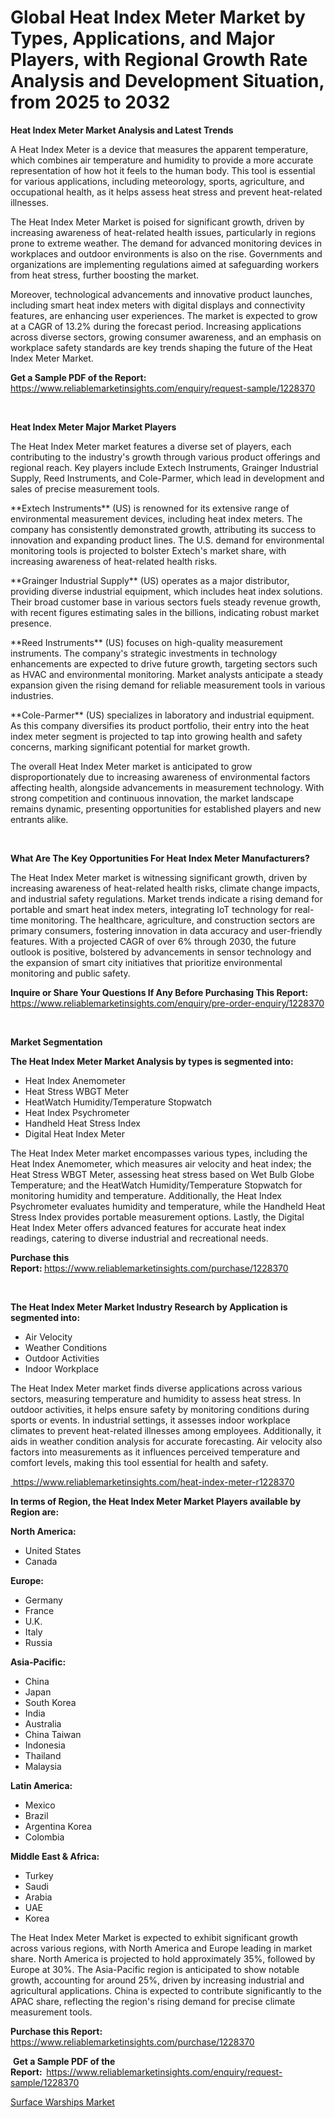 <p><h1>Global Heat Index Meter Market by Types, Applications, and Major Players, with Regional Growth Rate Analysis and Development Situation, from 2025 to 2032</h1></p><p><strong>Heat Index Meter Market Analysis and Latest Trends</strong></p>
<p><p>A Heat Index Meter is a device that measures the apparent temperature, which combines air temperature and humidity to provide a more accurate representation of how hot it feels to the human body. This tool is essential for various applications, including meteorology, sports, agriculture, and occupational health, as it helps assess heat stress and prevent heat-related illnesses.</p><p>The Heat Index Meter Market is poised for significant growth, driven by increasing awareness of heat-related health issues, particularly in regions prone to extreme weather. The demand for advanced monitoring devices in workplaces and outdoor environments is also on the rise. Governments and organizations are implementing regulations aimed at safeguarding workers from heat stress, further boosting the market.</p><p>Moreover, technological advancements and innovative product launches, including smart heat index meters with digital displays and connectivity features, are enhancing user experiences. The market is expected to grow at a CAGR of 13.2% during the forecast period. Increasing applications across diverse sectors, growing consumer awareness, and an emphasis on workplace safety standards are key trends shaping the future of the Heat Index Meter Market.</p></p>
<p><strong>Get a Sample PDF of the Report:&nbsp;</strong> <a href="https://www.reliablemarketinsights.com/enquiry/request-sample/1228370?utm_campaign=2281&utm_medium=2&utm_source=Github&utm_content=ia&utm_term=18022025&utm_id=heat-index-meter">https://www.reliablemarketinsights.com/enquiry/request-sample/1228370</a></p>
<p>&nbsp;</p>
<p><strong>Heat Index Meter Major Market Players</strong></p>
<p><p>The Heat Index Meter market features a diverse set of players, each contributing to the industry's growth through various product offerings and regional reach. Key players include Extech Instruments, Grainger Industrial Supply, Reed Instruments, and Cole-Parmer, which lead in development and sales of precise measurement tools.</p><p>**Extech Instruments** (US) is renowned for its extensive range of environmental measurement devices, including heat index meters. The company has consistently demonstrated growth, attributing its success to innovation and expanding product lines. The U.S. demand for environmental monitoring tools is projected to bolster Extech's market share, with increasing awareness of heat-related health risks.</p><p>**Grainger Industrial Supply** (US) operates as a major distributor, providing diverse industrial equipment, which includes heat index solutions. Their broad customer base in various sectors fuels steady revenue growth, with recent figures estimating sales in the billions, indicating robust market presence.</p><p>**Reed Instruments** (US) focuses on high-quality measurement instruments. The company's strategic investments in technology enhancements are expected to drive future growth, targeting sectors such as HVAC and environmental monitoring. Market analysts anticipate a steady expansion given the rising demand for reliable measurement tools in various industries.</p><p>**Cole-Parmer** (US) specializes in laboratory and industrial equipment. As this company diversifies its product portfolio, their entry into the heat index meter segment is projected to tap into growing health and safety concerns, marking significant potential for market growth.</p><p>The overall Heat Index Meter market is anticipated to grow disproportionately due to increasing awareness of environmental factors affecting health, alongside advancements in measurement technology. With strong competition and continuous innovation, the market landscape remains dynamic, presenting opportunities for established players and new entrants alike.</p></p>
<p>&nbsp;</p>
<p><strong>What Are The Key Opportunities For Heat Index Meter Manufacturers?</strong></p>
<p><p>The Heat Index Meter market is witnessing significant growth, driven by increasing awareness of heat-related health risks, climate change impacts, and industrial safety regulations. Market trends indicate a rising demand for portable and smart heat index meters, integrating IoT technology for real-time monitoring. The healthcare, agriculture, and construction sectors are primary consumers, fostering innovation in data accuracy and user-friendly features. With a projected CAGR of over 6% through 2030, the future outlook is positive, bolstered by advancements in sensor technology and the expansion of smart city initiatives that prioritize environmental monitoring and public safety.</p></p>
<p><strong>Inquire or Share Your Questions If Any Before Purchasing This Report:</strong> <a href="https://www.reliablemarketinsights.com/enquiry/pre-order-enquiry/1228370?utm_campaign=2281&utm_medium=2&utm_source=Github&utm_content=ia&utm_term=18022025&utm_id=heat-index-meter">https://www.reliablemarketinsights.com/enquiry/pre-order-enquiry/1228370</a></p>
<p>&nbsp;</p>
<p><strong>Market Segmentation</strong></p>
<p><strong>The Heat Index Meter Market Analysis by types is segmented into:</strong></p>
<p><ul><li>Heat Index Anemometer</li><li>Heat Stress WBGT Meter</li><li>HeatWatch Humidity/Temperature Stopwatch</li><li>Heat Index Psychrometer</li><li>Handheld Heat Stress Index</li><li>Digital Heat Index Meter</li></ul></p>
<p><p>The Heat Index Meter market encompasses various types, including the Heat Index Anemometer, which measures air velocity and heat index; the Heat Stress WBGT Meter, assessing heat stress based on Wet Bulb Globe Temperature; and the HeatWatch Humidity/Temperature Stopwatch for monitoring humidity and temperature. Additionally, the Heat Index Psychrometer evaluates humidity and temperature, while the Handheld Heat Stress Index provides portable measurement options. Lastly, the Digital Heat Index Meter offers advanced features for accurate heat index readings, catering to diverse industrial and recreational needs.</p></p>
<p><strong>Purchase this Report:&nbsp;</strong><a href="https://www.reliablemarketinsights.com/purchase/1228370?utm_campaign=2281&utm_medium=2&utm_source=Github&utm_content=ia&utm_term=18022025&utm_id=heat-index-meter">https://www.reliablemarketinsights.com/purchase/1228370</a></p>
<p>&nbsp;</p>
<p><strong>The Heat Index Meter Market Industry Research by Application is segmented into:</strong></p>
<p><ul><li>Air Velocity</li><li>Weather Conditions</li><li>Outdoor Activities</li><li>Indoor Workplace</li></ul></p>
<p><p>The Heat Index Meter market finds diverse applications across various sectors, measuring temperature and humidity to assess heat stress. In outdoor activities, it helps ensure safety by monitoring conditions during sports or events. In industrial settings, it assesses indoor workplace climates to prevent heat-related illnesses among employees. Additionally, it aids in weather condition analysis for accurate forecasting. Air velocity also factors into measurements as it influences perceived temperature and comfort levels, making this tool essential for health and safety.</p></p>
<p><a href="https://www.reliablemarketinsights.com/heat-index-meter-r1228370?utm_campaign=2281&utm_medium=2&utm_source=Github&utm_content=ia&utm_term=18022025&utm_id=heat-index-meter">&nbsp;https://www.reliablemarketinsights.com/heat-index-meter-r1228370</a></p>
<p><strong>In terms of Region, the Heat Index Meter Market Players available by Region are:</strong></p>
<p>
    <p> <strong> North America: </strong>
        <ul>
            <li>United States</li>
            <li>Canada</li>
        </ul>
        </p> 
    <p> <strong> Europe: </strong>
        <ul>
            <li>Germany</li>
            <li>France</li>
            <li>U.K.</li>
            <li>Italy</li>
            <li>Russia</li>
        </ul>
        </p> 
    <p> <strong> Asia-Pacific: </strong>
        <ul>
            <li>China</li>
            <li>Japan</li>
            <li>South Korea</li>
            <li>India</li>
            <li>Australia</li>
            <li>China Taiwan</li>
            <li>Indonesia</li>
            <li>Thailand</li>
            <li>Malaysia</li>
        </ul>
        </p> 
    <p> <strong> Latin America: </strong>
        <ul>
            <li>Mexico</li>
            <li>Brazil</li>
            <li>Argentina Korea</li>
            <li>Colombia</li>
        </ul>
        </p> 
    <p> <strong> Middle East & Africa: </strong>
        <ul>
            <li>Turkey</li>
            <li>Saudi</li>
            <li>Arabia</li>
            <li>UAE</li>
            <li>Korea</li>
        </ul>
    </p>
    </p>
<p><p>The Heat Index Meter Market is expected to exhibit significant growth across various regions, with North America and Europe leading in market share. North America is projected to hold approximately 35%, followed by Europe at 30%. The Asia-Pacific region is anticipated to show notable growth, accounting for around 25%, driven by increasing industrial and agricultural applications. China is expected to contribute significantly to the APAC share, reflecting the region's rising demand for precise climate measurement tools.</p></p>
<p><strong>Purchase this Report: </strong><a href="https://www.reliablemarketinsights.com/purchase/1228370?utm_campaign=2281&utm_medium=2&utm_source=Github&utm_content=ia&utm_term=18022025&utm_id=heat-index-meter">https://www.reliablemarketinsights.com/purchase/1228370</a></p>
<p>&nbsp;<strong>Get a Sample PDF of the Report:&nbsp;&nbsp;</strong><a href="https://www.reliablemarketinsights.com/enquiry/request-sample/1228370?utm_campaign=2281&utm_medium=2&utm_source=Github&utm_content=ia&utm_term=18022025&utm_id=heat-index-meter">https://www.reliablemarketinsights.com/enquiry/request-sample/1228370</a></p>
<p><strong></strong></p>
<p><p><a href="https://github.com/ilonaenterline65/Market-Research-Report-List-1/blob/main/surface-warships-market.md?utm_campaign=2281&utm_medium=2&utm_source=Github&utm_content=ia&utm_term=18022025&utm_id=heat-index-meter">Surface Warships Market</a></p></p>